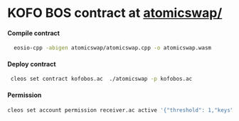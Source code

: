 # KOFO BOS contract at  [atomicswap/](https://github.com/kofoproject/kofo_bos_contract/tree/master/atomicswap)

#### Compile contract
```bash
  eosio-cpp -abigen atomicswap/atomicswap.cpp -o atomicswap.wasm
```

#### Deploy contract
```bash
 cleos set contract kofobos.ac  ./atomicswap -p kofobos.ac
```
#### Permission
```bash
cleos set account permission receiver.ac active '{"threshold": 1,"keys": [{"key":${receiver.ac public key}, "weight":1}],"accounts": [{"permission":{"actor": "kofobos.ac","permission":"eosio.code"},"weight":1}]}' owner -p kofobos.ac@owner
```
